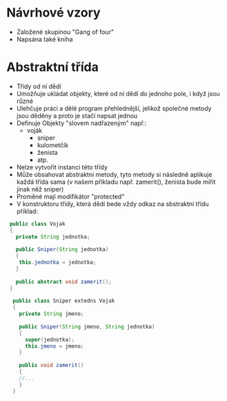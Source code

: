 # Návrhové vzory
* Založené skupinou "Gang of four"
* Napsána také kniha

# Abstraktní třída
* Třídy od ní dědí
* Umožňuje ukládat objekty, které od ní dědí do jednoho pole, i když jsou různé
* Ulehčuje práci a dělé program přehlednější, jelikož společné metody jsou děděny a proto je stačí napsat jednou  
* Definuje Objekty "slovem nadřazeným" např.:
  * voják
    * sniper
    * kulometčík
    * ženista
    * atp.
* Nelze vytvořit instanci této třídy
* Může obsahovat abstraktní metody, tyto metody si následně aplikuje každá třída sama (v našem příkladu např. zamerit(), ženista bude mířit jinak něž sniper)
* Proměné mají modifikátor "protected"
* V konstruktoru třídy, která dědí bede vždy odkaz na sbstraktní třídu příklad: 
```java
 public class Vojak
 {
   private String jednotka;
   
   public Sniper(String jednotka)
   {
    this.jednotka = jednotka;
   }
   
   public abstract void zamerit();
 }
 
  public class Sniper extedns Vojak
  {
    private String jmeno;
    
    public Sniper(String jmeno, String jednotka)
    {
      super(jednotka);
      this.jmeno = jmeno;
    }
    
    public void zamerit()
    {
    //...
    }
  }
```
